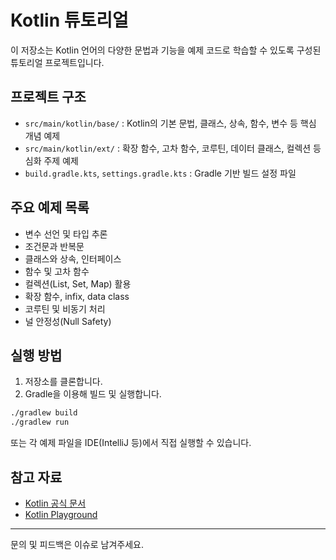 # Kotlin 튜토리얼

이 저장소는 Kotlin 언어의 다양한 문법과 기능을 예제 코드로 학습할 수 있도록 구성된 튜토리얼 프로젝트입니다.

## 프로젝트 구조

-   `src/main/kotlin/base/` : Kotlin의 기본 문법, 클래스, 상속, 함수, 변수 등 핵심 개념 예제
-   `src/main/kotlin/ext/` : 확장 함수, 고차 함수, 코루틴, 데이터 클래스, 컬렉션 등 심화 주제 예제
-   `build.gradle.kts`, `settings.gradle.kts` : Gradle 기반 빌드 설정 파일

## 주요 예제 목록

-   변수 선언 및 타입 추론
-   조건문과 반복문
-   클래스와 상속, 인터페이스
-   함수 및 고차 함수
-   컬렉션(List, Set, Map) 활용
-   확장 함수, infix, data class
-   코루틴 및 비동기 처리
-   널 안정성(Null Safety)

## 실행 방법

1. 저장소를 클론합니다.
2. Gradle을 이용해 빌드 및 실행합니다.

```bash
./gradlew build
./gradlew run
```

또는 각 예제 파일을 IDE(IntelliJ 등)에서 직접 실행할 수 있습니다.

## 참고 자료

-   [Kotlin 공식 문서](https://kotlinlang.org/docs/home.html)
-   [Kotlin Playground](https://play.kotlinlang.org/)

---

문의 및 피드백은 이슈로 남겨주세요.
